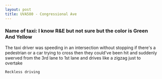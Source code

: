```yaml
---
layout: post
title: UVA580 - Congressional Ave
---
```


### Name of taxi: I know R&E but not sure but the color is Green And Yellow

The taxi driver was speeding in an intersection without stopping if there's a pedestrian or a car trying to cross then they could've been hit and suddenly swerved from the 3rd lane to 1st lane and drives like a zigzag just to overtake 

```Reckless driving```
